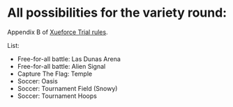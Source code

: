 # All possibilities for the variety round:
Appendix B of [Xueforce Trial rules](xueforce_trials.md).

List:
- Free-for-all battle: Las Dunas Arena
- Free-for-all battle: Alien Signal
- Capture The Flag: Temple
- Soccer: Oasis
- Soccer: Tournament Field (Snowy)
- Soccer: Tournament Hoops
